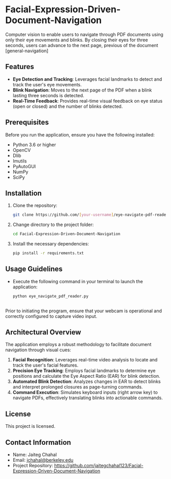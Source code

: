 # Facial-Expression-Driven-Document-Navigation 

Computer vision to enable users to navigate through PDF documents using only their eye movements and blinks. By closing their eyes for three seconds, users can advance to the next page, previous of the document [general-navigation]

## Features

- **Eye Detection and Tracking**: Leverages facial landmarks to detect and track the user's eye movements.
- **Blink Navigation**: Moves to the next page of the PDF when a blink lasting three seconds is detected.
- **Real-Time Feedback**: Provides real-time visual feedback on eye status (open or closed) and the number of blinks detected.

## Prerequisites

Before you run the application, ensure you have the following installed:
- Python 3.6 or higher
- OpenCV
- Dlib
- Imutils
- PyAutoGUI
- NumPy
- SciPy

## Installation

1. Clone the repository:
   ```bash
   git clone https://github.com/[your-username]/eye-navigate-pdf-reader.git
2. Change directory to the project folder:
   ```bash
   cd Facial-Expression-Driven-Document-Navigation 
3. Install the necessary dependencies:
   ```bash
   pip install -r requirements.txt

## Usage Guidelines

* Execute the following command in your terminal to launch the application:
   ```bash
   python eye_navigate_pdf_reader.py
      


Prior to initiating the program, ensure that your webcam is operational and correctly configured to capture video input.

## Architectural Overview

The application employs a robust methodology to facilitate document navigation through visual cues:
1. **Facial Recognition**: Leverages real-time video analysis to locate and track the user's facial features.
2. **Precision Eye Tracking**: Employs facial landmarks to determine eye positions and calculate the Eye Aspect Ratio (EAR) for blink detection.
3. **Automated Blink Detection**: Analyzes changes in EAR to detect blinks and interpret prolonged closures as page-turning commands.
4. **Command Execution**: Simulates keyboard inputs (right arrow key) to navigate PDFs, effectively translating blinks into actionable commands.

## License

This project is licensed.

## Contact Information

- Name: Jaiteg Chahal
- Email: jchahal@berkeley.edu
- Project Repository: https://github.com/jaitegchahal123/Facial-Expression-Driven-Document-Navigation
